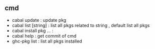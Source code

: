 ## cmd
- cabal update : update pkg
- cabal list [string] : list all pkgs related to string , default list all pkgs
- cabal install pkg ... :
- cabal help : get commit of cmd
- ghc-pkg list : list all pkgs installed

